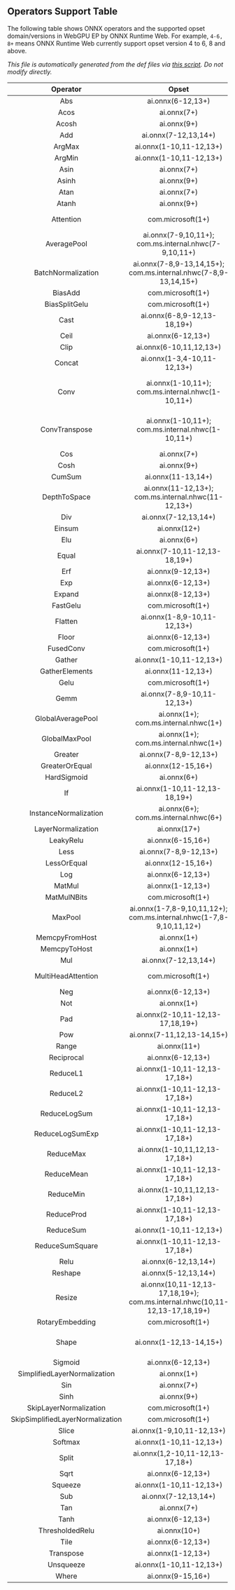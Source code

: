 ## Operators Support Table

The following table shows ONNX
operators and the supported opset domain/versions in WebGPU EP by ONNX Runtime Web. For example,
`4-6, 8+` means ONNX Runtime Web currently support opset version 4 to 6, 8 and above.

*This file is automatically generated from the
def files via [this script](../script/generate-webgpu-operator-md.ts).
Do not modify directly.*

| Operator | Opset | Comments |
|:--------:|:-------------:|-----|
| Abs | ai.onnx(6-12,13+) |  |
| Acos | ai.onnx(7+) |  |
| Acosh | ai.onnx(9+) |  |
| Add | ai.onnx(7-12,13,14+) |  |
| ArgMax | ai.onnx(1-10,11-12,13+) |  |
| ArgMin | ai.onnx(1-10,11-12,13+) |  |
| Asin | ai.onnx(7+) |  |
| Asinh | ai.onnx(9+) |  |
| Atan | ai.onnx(7+) |  |
| Atanh | ai.onnx(9+) |  |
| Attention | com.microsoft(1+) | need implementing mask and past/present |
| AveragePool | ai.onnx(7-9,10,11+); com.ms.internal.nhwc(7-9,10,11+) | need perf optimization; need implementing activation |
| BatchNormalization | ai.onnx(7-8,9-13,14,15+); com.ms.internal.nhwc(7-8,9-13,14,15+) |  |
| BiasAdd | com.microsoft(1+) |  |
| BiasSplitGelu | com.microsoft(1+) |  |
| Cast | ai.onnx(6-8,9-12,13-18,19+) |  |
| Ceil | ai.onnx(6-12,13+) |  |
| Clip | ai.onnx(6-10,11,12,13+) |  |
| Concat | ai.onnx(1-3,4-10,11-12,13+) |  |
| Conv | ai.onnx(1-10,11+); com.ms.internal.nhwc(1-10,11+) | need perf optimization; conv3d is not supported; need implementing activation |
| ConvTranspose | ai.onnx(1-10,11+); com.ms.internal.nhwc(1-10,11+) | need perf optimization; ConvTranspose3d is not supported; need implementing activation |
| Cos | ai.onnx(7+) |  |
| Cosh | ai.onnx(9+) |  |
| CumSum | ai.onnx(11-13,14+) |  |
| DepthToSpace | ai.onnx(11-12,13+); com.ms.internal.nhwc(11-12,13+) |  |
| Div | ai.onnx(7-12,13,14+) |  |
| Einsum | ai.onnx(12+) |  |
| Elu | ai.onnx(6+) |  |
| Equal | ai.onnx(7-10,11-12,13-18,19+) |  |
| Erf | ai.onnx(9-12,13+) |  |
| Exp | ai.onnx(6-12,13+) |  |
| Expand | ai.onnx(8-12,13+) |  |
| FastGelu | com.microsoft(1+) |  |
| Flatten | ai.onnx(1-8,9-10,11-12,13+) |  |
| Floor | ai.onnx(6-12,13+) |  |
| FusedConv | com.microsoft(1+) |  |
| Gather | ai.onnx(1-10,11-12,13+) |  |
| GatherElements | ai.onnx(11-12,13+) |  |
| Gelu | com.microsoft(1+) |  |
| Gemm | ai.onnx(7-8,9-10,11-12,13+) |  |
| GlobalAveragePool | ai.onnx(1+); com.ms.internal.nhwc(1+) |  |
| GlobalMaxPool | ai.onnx(1+); com.ms.internal.nhwc(1+) |  |
| Greater | ai.onnx(7-8,9-12,13+) |  |
| GreaterOrEqual | ai.onnx(12-15,16+) |  |
| HardSigmoid | ai.onnx(6+) |  |
| If | ai.onnx(1-10,11-12,13-18,19+) |  |
| InstanceNormalization | ai.onnx(6+); com.ms.internal.nhwc(6+) |  |
| LayerNormalization | ai.onnx(17+) |  |
| LeakyRelu | ai.onnx(6-15,16+) |  |
| Less | ai.onnx(7-8,9-12,13+) |  |
| LessOrEqual | ai.onnx(12-15,16+) |  |
| Log | ai.onnx(6-12,13+) |  |
| MatMul | ai.onnx(1-12,13+) |  |
| MatMulNBits | com.microsoft(1+) |  |
| MaxPool | ai.onnx(1-7,8-9,10,11,12+); com.ms.internal.nhwc(1-7,8-9,10,11,12+) | need perf optimization; need implementing activation |
| MemcpyFromHost | ai.onnx(1+) |  |
| MemcpyToHost | ai.onnx(1+) |  |
| Mul | ai.onnx(7-12,13,14+) |  |
| MultiHeadAttention | com.microsoft(1+) | need implementing mask and past/present |
| Neg | ai.onnx(6-12,13+) |  |
| Not | ai.onnx(1+) |  |
| Pad | ai.onnx(2-10,11-12,13-17,18,19+) |  |
| Pow | ai.onnx(7-11,12,13-14,15+) |  |
| Range | ai.onnx(11+) |  |
| Reciprocal | ai.onnx(6-12,13+) |  |
| ReduceL1 | ai.onnx(1-10,11-12,13-17,18+) |  |
| ReduceL2 | ai.onnx(1-10,11-12,13-17,18+) |  |
| ReduceLogSum | ai.onnx(1-10,11-12,13-17,18+) |  |
| ReduceLogSumExp | ai.onnx(1-10,11-12,13-17,18+) |  |
| ReduceMax | ai.onnx(1-10,11,12,13-17,18+) |  |
| ReduceMean | ai.onnx(1-10,11-12,13-17,18+) |  |
| ReduceMin | ai.onnx(1-10,11,12,13-17,18+) |  |
| ReduceProd | ai.onnx(1-10,11-12,13-17,18+) |  |
| ReduceSum | ai.onnx(1-10,11-12,13+) |  |
| ReduceSumSquare | ai.onnx(1-10,11-12,13-17,18+) |  |
| Relu | ai.onnx(6-12,13,14+) |  |
| Reshape | ai.onnx(5-12,13,14+) | no GPU kernel |
| Resize | ai.onnx(10,11-12,13-17,18,19+); com.ms.internal.nhwc(10,11-12,13-17,18,19+) | CoordinateTransformMode align_corners is not supported with downsampling |
| RotaryEmbedding | com.microsoft(1+) |  |
| Shape | ai.onnx(1-12,13-14,15+) | no GPU kernel; an ORT warning is generated - need to fix |
| Sigmoid | ai.onnx(6-12,13+) |  |
| SimplifiedLayerNormalization | ai.onnx(1+) |  |
| Sin | ai.onnx(7+) |  |
| Sinh | ai.onnx(9+) |  |
| SkipLayerNormalization | com.microsoft(1+) |  |
| SkipSimplifiedLayerNormalization | com.microsoft(1+) |  |
| Slice | ai.onnx(1-9,10,11-12,13+) |  |
| Softmax | ai.onnx(1-10,11-12,13+) |  |
| Split | ai.onnx(1,2-10,11-12,13-17,18+) |  |
| Sqrt | ai.onnx(6-12,13+) |  |
| Squeeze | ai.onnx(1-10,11-12,13+) |  |
| Sub | ai.onnx(7-12,13,14+) |  |
| Tan | ai.onnx(7+) |  |
| Tanh | ai.onnx(6-12,13+) |  |
| ThresholdedRelu | ai.onnx(10+) |  |
| Tile | ai.onnx(6-12,13+) |  |
| Transpose | ai.onnx(1-12,13+) | need perf optimization |
| Unsqueeze | ai.onnx(1-10,11-12,13+) |  |
| Where | ai.onnx(9-15,16+) |  |
